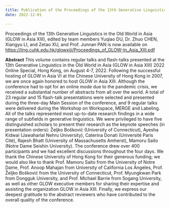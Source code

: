 ```yaml
---
title: Publication of the Proceedings of the 13th Generative Linguistics in the Old World in Asia (GLOW in Asia XIII)
date: 2022-12-01

---
```

Proceedings of the 13th Generative Linguistics in the Old World in Asia (GLOW in Asia XIII), edited by team members Yuqiao DU, Dr. Zhuo CHEN, Xiangyu LI, and Zetao XU, and Prof. Junnan PAN is now available on https://ling.cuhk.edu.hk/glowxiii/Proceedings_of_GLOW-In_Asia_XIII.pdf

<!--more-->

**Abstract**
This volume contains regular talks and flash-talks presented at the 13th Generative Linguistics in the Old World in Asia (GLOW in Asia XIII) 2022 Online Special, Hong Kong, on August 4-7, 2022. Following the successful hosting of GLOW in Asia VI at the Chinese University of Hong Kong in 2007, we are once again honored to host GLOW in Asia XIII. Although the conference had to opt for an online mode due to the pandemic crisis, we received a substantial number of abstracts from all over the world. A total of 23 regular and 15 flash-talk presentations were selected and presented during the three-day Main Session of the conference, and 9 regular talks were delivered during the Workshop on Workspace, MERGE and Labeling. All of the talks represented most up-to-date research findings in a wide range of subfields in generative linguistics. We were privileged to have five distinguished scholars to present their research as the keynote speeches (in presentation orders): Željko Bošković (University of Connecticut), Ayesha Kidwai (Jawaharlal Nehru University), Caterina Donati (Université Paris Cité), Rajesh Bhatt (University of Massachusetts Amherst), Mamoru Saito (Notre Dame Seishin University). The conference drew over 400 participants and we had excellent discussions throughout the four days. We thank the Chinese University of Hong Kong for their generous funding; we would also like to thank Prof. Mamoru Saito from the University of Notre Dame, Prof. Anoop Mahajan from University of California Los Angeles, Prof. Željko Bošković from the University of Connecticut, Prof. Myungkwan Park from Dongguk University, and Prof. Michael Barrie from Sogang University, as well as other GLOW executive members for sharing their expertise and assisting the organization GLOW in Asia XIII. Finally, we express our deepest gratitude to the abstract reviewers who have contributed to the overall quality of the conference. 
